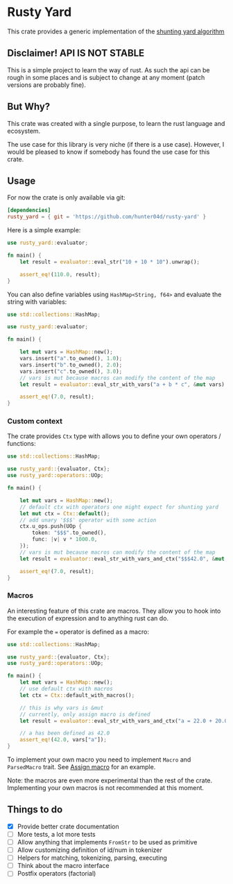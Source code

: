# Rusty Yard

This crate provides a generic implementation of the [shunting yard algorithm](https://en.wikipedia.org/wiki/Shunting-yard_algorithm])

## Disclaimer! API IS NOT STABLE

This is a simple project to learn the way of rust. As such the api can be rough in some places and is subject to change at any moment (patch versions are probably fine).

## But Why?

This crate was created with a single purpose, to learn the rust language and ecosystem.

The use case for this library is very niche (if there is a use case).
However, I would be pleased to know if somebody has found the use case for this crate.

## Usage

For now the crate is only available via git:

```toml
[dependencies]
rusty_yard = { git = 'https://github.com/hunter04d/rusty-yard' }
```

Here is a simple example:

```rust
use rusty_yard::evaluator;

fn main() {
    let result = evaluator::eval_str("10 + 10 * 10").unwrap();

    assert_eq!(110.0, result);
}
```

You can also define variables using `HashMap<String, f64>` and evaluate the string with variables:

```rust
use std::collections::HashMap;

use rusty_yard::evaluator;

fn main() {

    let mut vars = HashMap::new();
    vars.insert("a".to_owned(), 1.0);
    vars.insert("b".to_owned(), 2.0);
    vars.insert("c".to_owned(), 3.0);
    // vars is mut because macros can modify the content of the map
    let result = evaluator::eval_str_with_vars("a + b * c", &mut vars).unwrap();

    assert_eq!(7.0, result);
}
```

### Custom context

The crate provides `Ctx` type with allows you to define your own operators / functions:

```rust
use std::collections::HashMap;

use rusty_yard::{evaluator, Ctx};
use rusty_yard::operators::UOp;

fn main() {

    let mut vars = HashMap::new();
    // default ctx with operators one might expect for shunting yard
    let mut ctx = Ctx::default();
    // add unary '$$$' operator with some action
    ctx.u_ops.push(UOp {
        token: "$$$".to_owned(),
        func: |v| v * 1000.0,
    });
    // vars is mut because macros can modify the content of the map
    let result = evaluator::eval_str_with_vars_and_ctx("$$$42.0", &mut vars, &ctx).unwrap();

    assert_eq!(7.0, result);
}
```

### Macros

An interesting feature of this crate are macros. They allow you to hook into the execution of expression and to anything rust can do.

For example the `=` operator is defined as a macro:

```rust
use std::collections::HashMap;

use rusty_yard::{evaluator, Ctx};
use rusty_yard::operators::UOp;

fn main() {
    let mut vars = HashMap::new();
    // use default ctx with macros
    let ctx = Ctx::default_with_macros();

    // this is why vars is &mut
    // currently, only assign macro is defined
    let result = evaluator::eval_str_with_vars_and_ctx("a = 22.0 + 20.0", &mut vars, &ctx).unwrap();

    // a has been defined as 42.0
    assert_eq!(42.0, vars["a"]);
}
```

To implement your own macro you need to implement `Macro` and `ParsedMacro` trait. See [Assign macro](src/macros/default/assign.rs) for an example.

Note: the macros are even more experimental than the rest of the crate. Implementing your own macros is not recommended at this moment.

## Things to do

- [X] Provide better crate documentation 
- [ ] More tests, a lot more tests
- [ ] Allow anything that implements `FromStr` to be used as primitive
- [ ] Allow customizing definition of id/num in tokenizer
- [ ] Helpers for matching, tokenizing, parsing, executing
- [ ] Think about the macro interface
- [ ] Postfix operators (factorial)
